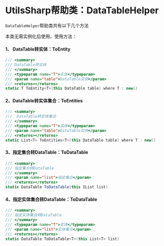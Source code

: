 # UtilsSharp帮助类：DataTableHelper

`DataTableHelper`帮助类共有以下几个方法

本类无需实例化后使用，使用方法：

#### 1、 DataTable转实体：ToEntity

```c#
/// <summary>
/// DataTable转实体
/// </summary>
/// <typeparam name="T">实体</typeparam>
/// <param name="table">DataTable实例</param>
/// <returns></returns>
static T ToEntity<T>(this DataTable table) where T : new()
```

#### 2、DataTable转实体集合：ToEntities

```c#
/// <summary>
///  DataTable转实体集合
/// </summary>
/// <typeparam name="T">实体</typeparam>
/// <param name="table">DataTable实例</param>
/// <returns></returns>
static List<T> ToEntities<T>(this DataTable table) where T : new()
```

#### 3、指定集合转DataTable：ToDataTable

```c#
/// <summary>
/// 指定集合转DataTable
/// </summary>
/// <param name="list">指定集合</param>
/// <returns></returns>
static DataTable ToDataTable(this IList list)
```

#### 4、指定实体集合转DataTable：ToDataTable

```c#
/// <summary>
/// 指定实体集合转DataTable
/// </summary>
/// <typeparam name="T">实体</typeparam>
/// <param name="list">实体集合</param>
/// <returns></returns>
static DataTable ToDataTable<T>(this List<T> list)
```


